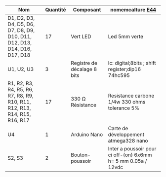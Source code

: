 | Nom                                                | Quantité | Composant                      | nomemcalture [E44](https://www.e44.com/) |
|----------------------------------------------------|----------|--------------------------------| -- |
| D1, D2, D3, D4, D5, D6, D7, D8, D9, D10, D11, D12, D13, D14, D16, D17, D18 | 17       | Vert LED                       | Led 5mm verte |
| U1, U2, U3                                        | 3        | Registre de décalage 8 bits    | Ic: digital;8bits ; shift register;dip16 74hc595 |
| R1, R2, R3, R4, R5, R6, R7, R8, R9, R10, R11, R12, R13, R14, R15, R16, R17 | 17       | 330 Ω Résistance               | Resistance carbone 1/4w 330 ohms tolerance 5% |
| U4                                                 | 1        | Arduino Nano                | Carte de développement atmega328 nano |
| S2, S3                                            | 2        | Bouton-poussoir                | Inter a poussoir pour ci off-(on) 6x6mm h= 5 mm 0.05a / 12vdc |
